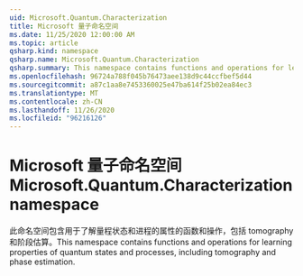 ```yaml
---
uid: Microsoft.Quantum.Characterization
title: Microsoft 量子命名空间
ms.date: 11/25/2020 12:00:00 AM
ms.topic: article
qsharp.kind: namespace
qsharp.name: Microsoft.Quantum.Characterization
qsharp.summary: This namespace contains functions and operations for learning properties of quantum states and processes, including tomography and phase estimation.
ms.openlocfilehash: 96724a788f045b76473aee138d9c44ccfbef5d44
ms.sourcegitcommit: a87c1aa8e7453360025e47ba614f25b02ea84ec3
ms.translationtype: MT
ms.contentlocale: zh-CN
ms.lasthandoff: 11/26/2020
ms.locfileid: "96216126"
---
```

# <a name="microsoftquantumcharacterization-namespace"></a><span data-ttu-id="7d5cd-102">Microsoft 量子命名空间</span><span class="sxs-lookup"><span data-stu-id="7d5cd-102">Microsoft.Quantum.Characterization namespace</span></span>

<span data-ttu-id="7d5cd-103">此命名空间包含用于了解量程状态和进程的属性的函数和操作，包括 tomography 和阶段估算。</span><span class="sxs-lookup"><span data-stu-id="7d5cd-103">This namespace contains functions and operations for learning properties of quantum states and processes, including tomography and phase estimation.</span></span>

